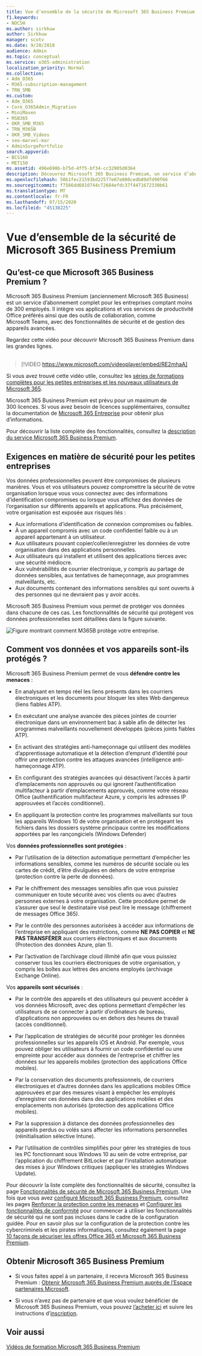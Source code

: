 ```yaml
---
title: Vue d’ensemble de la sécurité de Microsoft 365 Business Premium
f1.keywords:
- NOCSH
ms.author: sirkkuw
author: Sirkkuw
manager: scotv
ms.date: 9/20/2018
audience: Admin
ms.topic: conceptual
ms.service: o365-administration
localization_priority: Normal
ms.collection:
- Adm_O365
- M365-subscription-management
- TRN_SMB
ms.custom:
- Adm_O365
- Core_O365Admin_Migration
- MiniMaven
- MSB365
- OKR_SMB_M365
- TRN_M365B
- OKR_SMB_Videos
- seo-marvel-mar
- AdminSurgePortfolio
search.appverid:
- BCS160
- MET150
ms.assetid: 496e690b-b75d-4ff5-bf34-cc32905d0364
description: Découvrez Microsoft 365 Business Premium, un service d’abonnement qui inclut les applications de productivité Office et une protection avancée pour votre entreprise contre les menaces informatiques.
ms.openlocfilehash: 50b1fec21593bd22577e07e000cedb89dfd90f66
ms.sourcegitcommit: f7566dd6010744c72684efdc37f4471672330b61
ms.translationtype: MT
ms.contentlocale: fr-FR
ms.lasthandoff: 07/15/2020
ms.locfileid: "45138225"
---
```

# <a name="overview-of-microsoft-365-business-premium"></a>Vue d’ensemble de la sécurité de Microsoft 365 Business Premium

## <a name="what-is-microsoft-365-business-premium"></a>Qu’est-ce que Microsoft 365 Business Premium ?

Microsoft 365 Business Premium (anciennement Microsoft 365 Business) est un service d’abonnement complet pour les entreprises comptant moins de 300 employés. Il intègre vos applications et vos services de productivité Office préférés ainsi que des outils de collaboration, comme Microsoft Teams, avec des fonctionnalités de sécurité et de gestion des appareils avancées.

Regardez cette vidéo pour découvrir Microsoft 365 Business Premium dans les grandes lignes.<br><br>

> [!VIDEO https://www.microsoft.com/videoplayer/embed/RE2mhaA] 
  
Si vous avez trouvé cette vidéo utile, consultez les [séries de formations complètes pour les petites entreprises et les nouveaux utilisateurs de Microsoft 365](https://support.microsoft.com/office/6ab4bbcd-79cf-4000-a0bd-d42ce4d12816). 

Microsoft 365 Business Premium est prévu pour un maximum de 300 licences. Si vous avez besoin de licences supplémentaires, consultez la documentation de [Microsoft 365 Entreprise](https://go.microsoft.com/fwlink/p/?linkid=860986) pour obtenir plus d’informations.

Pour découvrir la liste complète des fonctionnalités, consultez la [description du service Microsoft 365 Business Premium](https://docs.microsoft.com/office365/servicedescriptions/microsoft-365-service-descriptions/microsoft-365-business-service-description).
  
## <a name="small-business-security-needs"></a>Exigences en matière de sécurité pour les petites entreprises

Vos données professionnelles peuvent être compromises de plusieurs manières. Vous et vos utilisateurs pouvez compromettre la sécurité de votre organisation lorsque vous vous connectez avec des informations d’identification compromises ou lorsque vous affichez des données de l’organisation sur différents appareils et applications. Plus précisément, votre organisation est exposée aux risques liés :

- Aux informations d’identification de connexion compromises ou faibles.
- À un appareil compromis avec un code confidentiel faible ou à un appareil appartenant à un utilisateur.
- Aux utilisateurs pouvant copier/coller/enregistrer les données de votre organisation dans des applications personnelles.
- Aux utilisateurs qui installent et utilisent des applications tierces avec une sécurité médiocre.
- Aux vulnérabilités de courrier électronique, y compris au partage de données sensibles, aux tentatives de hameçonnage, aux programmes malveillants, etc.
- Aux documents contenant des informations sensibles qui sont ouverts à des personnes qui ne devraient pas y avoir accès.

Microsoft 365 Business Premium vous permet de protéger vos données dans chacune de ces cas. Les fonctionnalités de sécurité qui protègent vos données professionnelles sont détaillées dans la figure suivante.

![Figure montrant comment M365B protège votre entreprise.](../media/m365businessvalueadd.png)

## <a name="how-your-data-and-devices-are-protected"></a>Comment vos données et vos appareils sont-ils protégés ?

Microsoft 365 Business Premium permet de vous **défendre contre les menaces** :

- En analysant en temps réel les liens présents dans les courriers électroniques et les documents pour bloquer les sites Web dangereux (liens fiables ATP).

- En exécutant une analyse avancée des pièces jointes de courrier électronique dans un environnement bac à sable afin de détecter les programmes malveillants nouvellement développés (pièces joints fiables ATP). 

- En activant des stratégies anti-hameçonnage qui utilisent des modèles d’apprentissage automatique et la détection d’emprunt d’identité pour offrir une protection contre les attaques avancées (intelligence anti-hameçonnage ATP). 

- En configurant des stratégies avancées qui désactivent l’accès à partir d’emplacements non approuvés ou qui ignorent l’authentification multifacteur à partir d’emplacements approuvés, comme votre réseau Office (authentification multifacteur Azure, y compris les adresses IP approuvées et l’accès conditionnel). 

- En appliquant la protection contre les programmes malveillants sur tous les appareils Windows 10 de votre organisation et en protégeant les fichiers dans les dossiers système principaux contre les modifications apportées par les rançongiciels (Windows Defender)

Vos **données professionnelles sont protégées** :

- Par l’utilisation de la détection automatique permettant d’empêcher les informations sensibles, comme les numéros de sécurité sociale ou les cartes de crédit, d’être divulguées en dehors de votre entreprise (protection contre la perte de données). 

- Par le chiffrement des messages sensibles afin que vous puissiez communiquer en toute sécurité avec vos clients ou avec d’autres personnes externes à votre organisation. Cette procédure permet de s’assurer que seul le destinataire visé peut lire le message (chiffrement de messages Office 365).

- Par le contrôle des personnes autorisées à accéder aux informations de l’entreprise en appliquant des restrictions, comme **NE PAS COPIER** et **NE PAS TRANSFÉRER** aux courriers électroniques et aux documents (Protection des données Azure, plan 1).

- Par l’activation de l’archivage cloud illimité afin que vous puissiez conserver tous les courriers électroniques de votre organisation, y compris les boîtes aux lettres des anciens employés (archivage Exchange Online).

Vos **appareils sont sécurisés** :

- Par le contrôle des appareils et des utilisateurs qui peuvent accéder à vos données Microsoft, avec des options permettant d’empêcher les utilisateurs de se connecter à partir d’ordinateurs de bureau, d’applications non approuvées ou en dehors des heures de travail (accès conditionnel).

- Par l’application de stratégies de sécurité pour protéger les données professionnelles sur les appareils iOS et Android. Par exemple, vous pouvez obliger les utilisateurs à fournir un code confidentiel ou une empreinte pour accéder aux données de l’entreprise et chiffrer les données sur les appareils mobiles (protection des applications Office mobiles).

- Par la conservation des documents professionnels, de courriers électroniques et d’autres données dans les applications mobiles Office approuvées et par des mesures visant à empêcher les employés d’enregistrer ces données dans des applications mobiles et des emplacements non autorisés (protection des applications Office mobiles).

- Par la suppression à distance des données professionnelles des appareils perdus ou volés sans affecter les informations personnelles (réinitialisation sélective Intune).

- Par l’utilisation de contrôles simplifiés pour gérer les stratégies de tous les PC fonctionnant sous Windows 10 au sein de votre entreprise, par l’application du chiffrement BitLocker et par l’installation automatique des mises à jour Windows critiques (appliquer les stratégies Windows Update).

Pour découvrir la liste complète des fonctionnalités de sécurité, consultez la page [Fonctionnalités de sécurité de Microsoft 365 Business Premium](security-features.md). Une fois que vous avez [configuré Microsoft 365 Business Premium](set-up.md), consultez les pages [Renforcer la protection contre les menaces](increase-threat-protection.md) et [Configurer les fonctionnalités de conformité](set-up-compliance.md) pour commencer à utiliser les fonctionnalités de sécurité qui ne sont pas incluses dans le cadre de la configuration guidée. Pour en savoir plus sur la configuration de la protection contre les cybercriminels et les pirates informatiques, consultez également la page [10 façons de sécuriser les offres Office 365 et Microsoft 365 Business Premium](https://docs.microsoft.com/office365/admin/security-and-compliance/secure-your-business-data).

## <a name="get-microsoft-365-business-premium"></a>Obtenir Microsoft 365 Business Premium

- Si vous faites appel à un partenaire, il recevra Microsoft 365 Business Premium : [Obtenir Microsoft 365 Business Premium auprès de l’Espace partenaires Microsoft](get-microsoft-365-business.md).

- Si vous n’avez pas de partenaire et que vous voulez bénéficier de Microsoft 365 Business Premium, vous pouvez [l’acheter ici](https://www.microsoft.com/microsoft-365/business) et suivre les instructions d’[inscription](sign-up.md).

## <a name="see-also"></a>Voir aussi

[Vidéos de formation Microsoft 365 Business Premium](https://support.microsoft.com/office/6ab4bbcd-79cf-4000-a0bd-d42ce4d12816)
